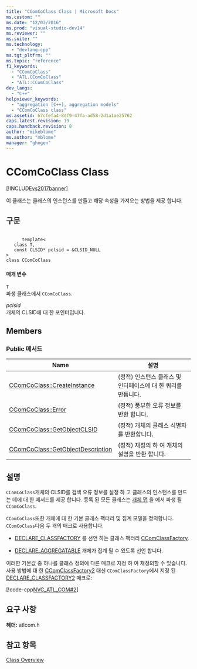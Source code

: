 ```yaml
---
title: "CComCoClass Class | Microsoft Docs"
ms.custom: ""
ms.date: "12/03/2016"
ms.prod: "visual-studio-dev14"
ms.reviewer: ""
ms.suite: ""
ms.technology: 
  - "devlang-cpp"
ms.tgt_pltfrm: ""
ms.topic: "reference"
f1_keywords: 
  - "CComCoClass"
  - "ATL.CComCoClass"
  - "ATL::CComCoClass"
dev_langs: 
  - "C++"
helpviewer_keywords: 
  - "aggregation [C++], aggregation models"
  - "CComCoClass class"
ms.assetid: 67cfefa4-8df9-47fa-ad58-2d1a1ae25762
caps.latest.revision: 19
caps.handback.revision: 8
author: "mikeblome"
ms.author: "mblome"
manager: "ghogen"
---
```

# CComCoClass Class
[!INCLUDE[vs2017banner](../../assembler/inline/includes/vs2017banner.md)]

이 클래스는 클래스의 인스턴스를 만들고 해당 속성을 가져오는 방법을 제공 합니다.  
  
## 구문  
  
```  
  
      template<  
   class T,  
   const CLSID* pclsid = &CLSID_NULL  
>  
class CComCoClass  
```  
  
#### 매개 변수  
 `T`  
 파생 클래스에서 `CComCoClass`.  
  
 *pclsid*  
 개체의 CLSID에 대 한 포인터입니다.  
  
## Members  
  
### Public 메서드  
  
|Name|설명|  
|----------|--------|  
|[CComCoClass::CreateInstance](../Topic/CComCoClass::CreateInstance.md)|\(정적\) 인스턴스 클래스 및 인터페이스에 대 한 쿼리를 만듭니다.|  
|[CComCoClass::Error](../Topic/CComCoClass::Error.md)|\(정적\) 풍부한 오류 정보를 반환 합니다.|  
|[CComCoClass::GetObjectCLSID](../Topic/CComCoClass::GetObjectCLSID.md)|\(정적\) 개체의 클래스 식별자를 반환합니다.|  
|[CComCoClass::GetObjectDescription](../Topic/CComCoClass::GetObjectDescription.md)|\(정적\) 재정의 하 여 개체의 설명을 반환 합니다.|  
  
## 설명  
 `CComCoClass`개체의 CLSID를 검색 오류 정보를 설정 하 고 클래스의 인스턴스를 만드는 데에 대 한 메서드를 제공 합니다.  등록 된 모든 클래스는  [개체 맵](http://msdn.microsoft.com/ko-kr/b57619cc-534f-4b8f-bfd4-0c12f937202f) 을 에서 파생 될 `CComCoClass`.  
  
 `CComCoClass`또한 개체에 대 한 기본 클래스 팩터리 및 집계 모델을 정의합니다.  `CComCoClass`다음 두 개의 매크로 사용합니다.  
  
-   [DECLARE\_CLASSFACTORY](../Topic/DECLARE_CLASSFACTORY.md) 를 선언 하는 클래스 팩터리  [CComClassFactory](../../atl/reference/ccomclassfactory-class.md).  
  
-   [DECLARE\_AGGREGATABLE](../Topic/DECLARE_AGGREGATABLE.md) 개체가 집계 될 수 있도록 선언 합니다.  
  
 이러한 기본값 중 하나를 클래스 정의에 다른 매크로 지정 하 여 재정의할 수 있습니다.  사용 방법에 대 한  [CComClassFactory2](../../atl/reference/ccomclassfactory2-class.md) 대신 `CComClassFactory`에서 지정 된  [DECLARE\_CLASSFACTORY2](../Topic/DECLARE_CLASSFACTORY2.md) 매크로:  
  
 [!code-cpp[NVC_ATL_COM#2](../../atl/codesnippet/CPP/ccomcoclass-class_1.h)]  
  
## 요구 사항  
 **헤더:**  atlcom.h  
  
## 참고 항목  
 [Class Overview](../../atl/atl-class-overview.md)